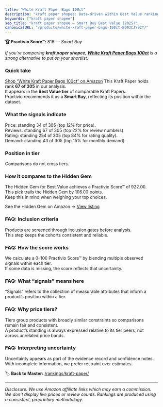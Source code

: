 ```yaml
---
title: "White Kraft Paper Bags 100ct"
description: "kraft paper shopee: Data-driven within Best Value ranking using the Practivio Score™. Positioned by quality, value, demand, findability, momentum."
keywords: ["kraft paper shopee"]
seo_title: "kraft paper shopee — Smart Buy Best Value (2025)"
canonicalURL: "/products/white-kraft-paper-bags-100ct-B093CJY92Y/"
---
```


**🏆 Practivio Score™:** 816 — _Smart Buy_


*If you're comparing **kraft paper shopee**, **[White Kraft Paper Bags 100ct](https://www.amazon.com/dp/B093CJY92Y?tag=practivio-20)** is a strong alternative to put on your shortlist.*
### Quick take
[Shop “White Kraft Paper Bags 100ct” on Amazon](https://www.amazon.com/dp/B093CJY92Y?tag=practivio-20)
This Kraft Paper holds rank **67 of 305** in our analysis.  
It appears in the **Best Value tier** of comparable Kraft Papers.  
Practivio recommends it as a **Smart Buy**, reflecting its position within the dataset.

### What the signals indicate
Price: standing 34 of 305 (top 12% for price).  
Reviews: standing 67 of 305 (top 22% for review numbers).  
Rating: standing 254 of 305 (top 84% for rating quality).  
Demand: standing 43 of 305 (top 15% for monthly demand).

### Position in tier
Comparisons do not cross tiers.

### How it compares to the Hidden Gem
The Hidden Gem for Best Value achieves a Practivio Score™ of 922.00.  
This pick trails the Hidden Gem by 106.00 points.  
Keep this in mind when weighing your top choices.  

See the Hidden Gem on Amazon → [View listing](https://www.amazon.com/dp/B0C24QVJVF?tag=practivio-20)

### FAQ: Inclusion criteria
Products are screened through inclusion gates before analysis.  
This step keeps the cohorts consistent and reliable.

### FAQ: How the score works
We calculate a 0–100 Practivio Score™ by blending multiple observed signals within each tier.  
If some data is missing, the score reflects that uncertainty.

### FAQ: What “signals” means here
“Signals” refers to the collection of measurable attributes that inform a product’s position within a tier.

### FAQ: Why price tiers?
Tiers group products with broadly similar constraints so comparisons remain fair and consistent.  
A product’s standing is always expressed relative to its tier peers, not across unrelated price bands.

### FAQ: Interpreting uncertainty
Uncertainty appears as part of the evidence record and confidence notes.  
With incomplete information, we prefer restraint over estimates.


🏷️ **Back to Master:** [/rankings/kraft-paper/](/rankings/kraft-paper/)

---
_Disclosure: We use Amazon affiliate links which may earn a commission. We don’t display live prices or review counts. Rankings are produced using a consistent, proprietary methodology._
